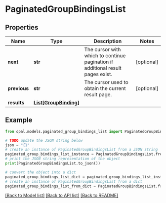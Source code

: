 # PaginatedGroupBindingsList


## Properties

Name | Type | Description | Notes
------------ | ------------- | ------------- | -------------
**next** | **str** | The cursor with which to continue pagination if additional result pages exist. | [optional] 
**previous** | **str** | The cursor used to obtain the current result page. | [optional] 
**results** | [**List[GroupBinding]**](GroupBinding.md) |  | 

## Example

```python
from opal.models.paginated_group_bindings_list import PaginatedGroupBindingsList

# TODO update the JSON string below
json = "{}"
# create an instance of PaginatedGroupBindingsList from a JSON string
paginated_group_bindings_list_instance = PaginatedGroupBindingsList.from_json(json)
# print the JSON string representation of the object
print(PaginatedGroupBindingsList.to_json())

# convert the object into a dict
paginated_group_bindings_list_dict = paginated_group_bindings_list_instance.to_dict()
# create an instance of PaginatedGroupBindingsList from a dict
paginated_group_bindings_list_from_dict = PaginatedGroupBindingsList.from_dict(paginated_group_bindings_list_dict)
```
[[Back to Model list]](../README.md#documentation-for-models) [[Back to API list]](../README.md#documentation-for-api-endpoints) [[Back to README]](../README.md)


